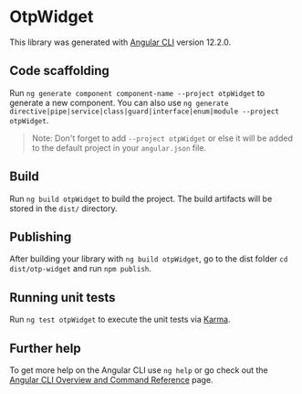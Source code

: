 # OtpWidget

This library was generated with [Angular CLI](https://github.com/angular/angular-cli) version 12.2.0.

## Code scaffolding

Run `ng generate component component-name --project otpWidget` to generate a new component. You can also use `ng generate directive|pipe|service|class|guard|interface|enum|module --project otpWidget`.
> Note: Don't forget to add `--project otpWidget` or else it will be added to the default project in your `angular.json` file. 

## Build

Run `ng build otpWidget` to build the project. The build artifacts will be stored in the `dist/` directory.

## Publishing

After building your library with `ng build otpWidget`, go to the dist folder `cd dist/otp-widget` and run `npm publish`.

## Running unit tests

Run `ng test otpWidget` to execute the unit tests via [Karma](https://karma-runner.github.io).

## Further help

To get more help on the Angular CLI use `ng help` or go check out the [Angular CLI Overview and Command Reference](https://angular.io/cli) page.
